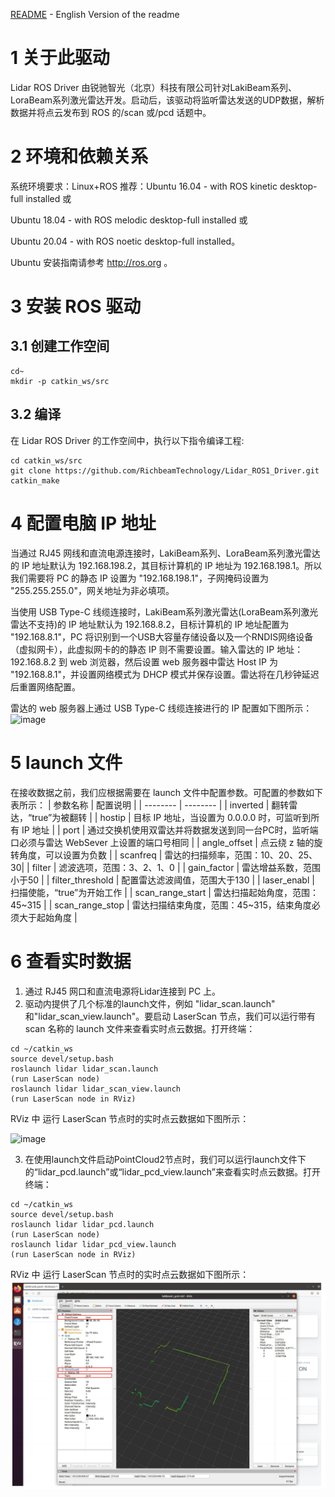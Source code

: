 [README](<https://github.com/RichbeamTechnology/Lidar_ROS1_Driver/blob/main/README.md>) - English Version of the readme

# 1 关于此驱动

Lidar ROS Driver 由锐驰智光（北京）科技有限公司针对LakiBeam系列、LoraBeam系列激光雷达开发。启动后，该驱动将监听雷达发送的UDP数据，解析数据并将点云发布到 ROS 的/scan 或/pcd 话题中。

# 2 环境和依赖关系

系统环境要求：Linux+ROS
推荐：Ubuntu 16.04 - with ROS kinetic desktop-full installed 或  

Ubuntu 18.04 - with ROS melodic desktop-full installed 或

Ubuntu 20.04 - with ROS noetic desktop-full installed。

Ubuntu 安装指南请参考 http://ros.org 。

# 3 安装 ROS 驱动
## 3.1 创建工作空间
```
cd~
mkdir -p catkin_ws/src
```
## 3.2 编译
在 Lidar ROS Driver 的工作空间中，执行以下指令编译工程:
```
cd catkin_ws/src
git clone https://github.com/RichbeamTechnology/Lidar_ROS1_Driver.git
catkin_make
```

# 4 配置电脑 IP 地址

当通过 RJ45 网线和直流电源连接时，LakiBeam系列、LoraBeam系列激光雷达的 IP 地址默认为 192.168.198.2，其目标计算机的 IP 地址为 192.168.198.1。所以我们需要将 PC 的静态 IP 设置为 "192.168.198.1"，子网掩码设置为 "255.255.255.0"，网关地址为非必填项。

当使用 USB Type-C 线缆连接时，LakiBeam系列激光雷达(LoraBeam系列激光雷达不支持)的 IP 地址默认为 192.168.8.2，目标计算机的 IP 地址配置为 "192.168.8.1"，PC 将识别到一个USB大容量存储设备以及一个RNDIS网络设备（虚拟网卡），此虚拟网卡的的静态 IP 则不需要设置。输入雷达的 IP 地址：192.168.8.2 到 web 浏览器，然后设置 web 服务器中雷达 Host IP 为 "192.168.8.1"，并设置网络模式为 DHCP 模式并保存设置。雷达将在几秒钟延迟后重置网络配置。

雷达的 web 服务器上通过 USB Type-C 线缆连接进行的 IP 配置如下图所示：
![image](https://github.com/RichbeamTechnology/Lakibeam_ROS1_Driver/assets/158011589/09c012cb-5c99-4fb3-996d-7c98fd5fa67b)

# 5 launch 文件

在接收数据之前，我们应根据需要在 launch 文件中配置参数。可配置的参数如下表所示：
| 参数名称     | 配置说明     | 
| -------- | -------- |
| inverted | 翻转雷达，“true”为被翻转 |
| hostip | 目标 IP 地址，当设置为 0.0.0.0 时，可监听到所有 IP 地址 |
| port | 通过交换机使用双雷达并将数据发送到同一台PC时，监听端口必须与雷达 WebSever 上设置的端口号相同 |
| angle_offset | 点云绕 z 轴的旋转角度，可以设置为负数 |
| scanfreq | 雷达的扫描频率，范围：10、20、25、30|
| filter | 滤波选项，范围：3、2、1、0  |
| gain_factor | 雷达增益系数，范围小于50 |
| filter_threshold | 配置雷达滤波阈值，范围大于130 |
| laser_enabl | 扫描使能，“true”为开始工作 |
| scan_range_start | 雷达扫描起始角度，范围：45~315 |
| scan_range_stop | 雷达扫描结束角度，范围：45~315，结束角度必须大于起始角度 |

# 6 查看实时数据

1. 通过 RJ45 网口和直流电源将Lidar连接到 PC 上。
2. 驱动内提供了几个标准的launch文件，例如 "lidar_scan.launch" 和"lidar_scan_view.launch"。要启动 LaserScan 节点，我们可以运行带有 scan 名称的 launch 文件来查看实时点云数据。打开终端：
```
cd ~/catkin_ws
source devel/setup.bash
roslaunch lidar lidar_scan.launch
(run LaserScan node)
roslaunch lidar lidar_scan_view.launch
(run LaserScan node in RViz)
```
RViz 中 运行 LaserScan 节点时的实时点云数据如下图所示：

![image](https://github.com/RichbeamTechnology/Lakibeam_ROS1_Driver/assets/158011589/abc00271-4baa-4199-8d2f-84da174eb824)


3. 在使用launch文件启动PointCloud2节点时，我们可以运行launch文件下的“lidar_pcd.launch”或“lidar_pcd_view.launch”来查看实时点云数据。打开终端：
```
cd ~/catkin_ws
source devel/setup.bash
roslaunch lidar lidar_pcd.launch
(run LaserScan node)
roslaunch lidar lidar_pcd_view.launch
(run LaserScan node in RViz)
```
RViz 中 运行 LaserScan 节点时的实时点云数据如下图所示：
![alt text](image.png)
